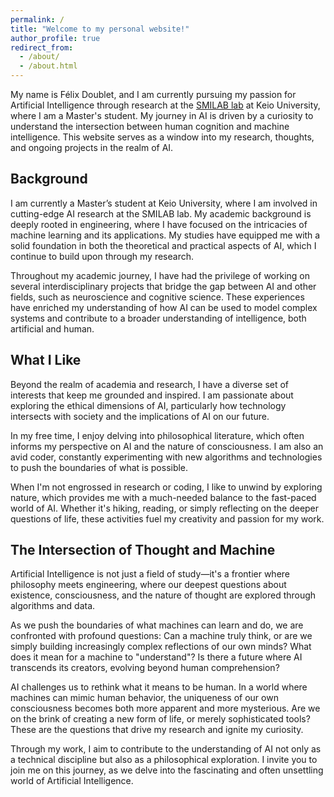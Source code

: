```yaml
---
permalink: /
title: "Welcome to my personal website!"
author_profile: true
redirect_from:
  - /about/
  - /about.html
---
```


My name is Félix Doublet, and I am currently pursuing my passion for Artificial Intelligence through research at the [SMILAB lab](https://smilab.org/en/) at Keio University, where I am a Master's student. My journey in AI is driven by a curiosity to understand the intersection between human cognition and machine intelligence. This website serves as a window into my research, thoughts, and ongoing projects in the realm of AI.

## Background

I am currently a Master’s student at Keio University, where I am involved in cutting-edge AI research at the SMILAB lab. My academic background is deeply rooted in engineering, where I have focused on the intricacies of machine learning and its applications. My studies have equipped me with a solid foundation in both the theoretical and practical aspects of AI, which I continue to build upon through my research.

Throughout my academic journey, I have had the privilege of working on several interdisciplinary projects that bridge the gap between AI and other fields, such as neuroscience and cognitive science. These experiences have enriched my understanding of how AI can be used to model complex systems and contribute to a broader understanding of intelligence, both artificial and human.

## What I Like

Beyond the realm of academia and research, I have a diverse set of interests that keep me grounded and inspired. I am passionate about exploring the ethical dimensions of AI, particularly how technology intersects with society and the implications of AI on our future.

In my free time, I enjoy delving into philosophical literature, which often informs my perspective on AI and the nature of consciousness. I am also an avid coder, constantly experimenting with new algorithms and technologies to push the boundaries of what is possible.

When I'm not engrossed in research or coding, I like to unwind by exploring nature, which provides me with a much-needed balance to the fast-paced world of AI. Whether it's hiking, reading, or simply reflecting on the deeper questions of life, these activities fuel my creativity and passion for my work.

## The Intersection of Thought and Machine

Artificial Intelligence is not just a field of study—it's a frontier where philosophy meets engineering, where our deepest questions about existence, consciousness, and the nature of thought are explored through algorithms and data.

As we push the boundaries of what machines can learn and do, we are confronted with profound questions: Can a machine truly think, or are we simply building increasingly complex reflections of our own minds? What does it mean for a machine to "understand"? Is there a future where AI transcends its creators, evolving beyond human comprehension?

AI challenges us to rethink what it means to be human. In a world where machines can mimic human behavior, the uniqueness of our own consciousness becomes both more apparent and more mysterious. Are we on the brink of creating a new form of life, or merely sophisticated tools? These are the questions that drive my research and ignite my curiosity.

Through my work, I aim to contribute to the understanding of AI not only as a technical discipline but also as a philosophical exploration. I invite you to join me on this journey, as we delve into the fascinating and often unsettling world of Artificial Intelligence.
